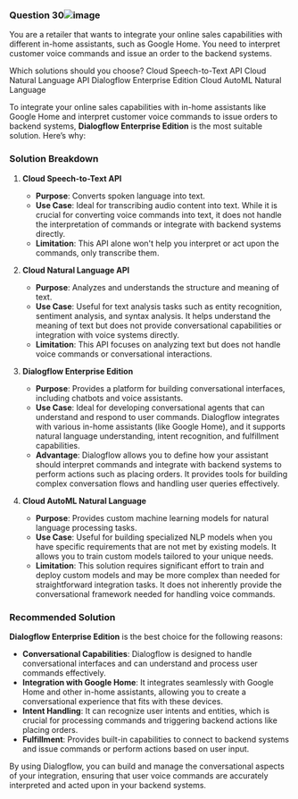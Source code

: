 
### Question 30![image](https://github.com/user-attachments/assets/a284cde3-9177-483e-bd35-9e2fd73112e3)


You are a retailer that wants to integrate your online sales capabilities with different in-home assistants, such as Google Home. You need to interpret customer voice commands and issue an order to the backend systems.

Which solutions should you choose?
Cloud Speech-to-Text API
Cloud Natural Language API
Dialogflow Enterprise Edition
Cloud AutoML Natural Language


To integrate your online sales capabilities with in-home assistants like Google Home and interpret customer voice commands to issue orders to backend systems, **Dialogflow Enterprise Edition** is the most suitable solution. Here’s why:

### Solution Breakdown

1. **Cloud Speech-to-Text API**
   - **Purpose**: Converts spoken language into text.
   - **Use Case**: Ideal for transcribing audio content into text. While it is crucial for converting voice commands into text, it does not handle the interpretation of commands or integrate with backend systems directly.
   - **Limitation**: This API alone won't help you interpret or act upon the commands, only transcribe them.

2. **Cloud Natural Language API**
   - **Purpose**: Analyzes and understands the structure and meaning of text.
   - **Use Case**: Useful for text analysis tasks such as entity recognition, sentiment analysis, and syntax analysis. It helps understand the meaning of text but does not provide conversational capabilities or integration with voice systems directly.
   - **Limitation**: This API focuses on analyzing text but does not handle voice commands or conversational interactions.

3. **Dialogflow Enterprise Edition**
   - **Purpose**: Provides a platform for building conversational interfaces, including chatbots and voice assistants.
   - **Use Case**: Ideal for developing conversational agents that can understand and respond to user commands. Dialogflow integrates with various in-home assistants (like Google Home), and it supports natural language understanding, intent recognition, and fulfillment capabilities.
   - **Advantage**: Dialogflow allows you to define how your assistant should interpret commands and integrate with backend systems to perform actions such as placing orders. It provides tools for building complex conversation flows and handling user queries effectively.

4. **Cloud AutoML Natural Language**
   - **Purpose**: Provides custom machine learning models for natural language processing tasks.
   - **Use Case**: Useful for building specialized NLP models when you have specific requirements that are not met by existing models. It allows you to train custom models tailored to your unique needs.
   - **Limitation**: This solution requires significant effort to train and deploy custom models and may be more complex than needed for straightforward integration tasks. It does not inherently provide the conversational framework needed for handling voice commands.

### Recommended Solution

**Dialogflow Enterprise Edition** is the best choice for the following reasons:

- **Conversational Capabilities**: Dialogflow is designed to handle conversational interfaces and can understand and process user commands effectively.
- **Integration with Google Home**: It integrates seamlessly with Google Home and other in-home assistants, allowing you to create a conversational experience that fits with these devices.
- **Intent Handling**: It can recognize user intents and entities, which is crucial for processing commands and triggering backend actions like placing orders.
- **Fulfillment**: Provides built-in capabilities to connect to backend systems and issue commands or perform actions based on user input.

By using Dialogflow, you can build and manage the conversational aspects of your integration, ensuring that user voice commands are accurately interpreted and acted upon in your backend systems.

